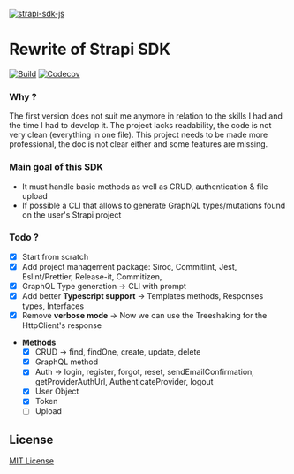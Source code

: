 [![strapi-sdk-js](https://strapi-sdk-js.netlify.app/preview-light.png)](https://strapi-sdk-js.netlify.app)

# Rewrite of Strapi SDK

[![Build][actions-src]][actions-href]
[![Codecov][codecov-src]][codecov-href]

### Why ?

The first version does not suit me anymore in relation to the skills I had and the time I had to develop it. The project lacks readability, the code is not very clean (everything in one file). This project needs to be made more professional, the doc is not clear either and some features are missing.

### Main goal of this SDK

- It must handle basic methods as well as CRUD, authentication & file upload
- If possible a CLI that allows to generate GraphQL types/mutations found on the user's Strapi project

### Todo ?

- [x]  Start from scratch
- [x]  Add project management package: Siroc, Commitlint, Jest, Eslint/Prettier, Release-it, Commitizen,
- [x]  GraphQL Type generation → CLI with prompt
- [x]  Add better **Typescript support** → Templates methods, Responses types, Interfaces
- [x]  Remove **verbose mode** → Now we can use the Treeshaking for the HttpClient's response
- **Methods**
    - [x]  CRUD → find, findOne, create, update, delete
    - [x]  GraphQL method
    - [x]  Auth → login, register, forgot, reset, sendEmailConfirmation, getProviderAuthUrl,  AuthenticateProvider, logout
    - [x]  User Object
    - [x]  Token
    - [ ]  Upload

## License

[MIT License](./LICENSE)

<!-- Badges -->
[actions-src]: https://github.com/Stun3R/strapi-sdk-js/actions/workflows/main.yml/badge.svg
[actions-href]: https://github.com/Stun3R/strapi-sdk-js/actions/workflows/main.yml

[codecov-src]: https://img.shields.io/codecov/c/github/Stun3R/strapi-sdk-js.svg?style=flat-square
[codecov-href]: https://codecov.io/gh/Stun3R/strapi-sdk-js
